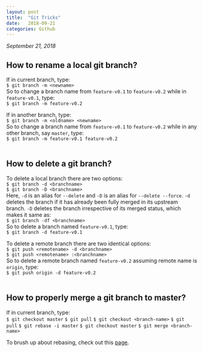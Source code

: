 ```yaml
---
layout: post
title:  "Git Tricks"
date:   2018-09-21
categories: Github
---
```


_September 21, 2018_



<h2>How to rename a local git branch?</h2>
  
If in current branch, type:  
`$ git branch -m <newname>`  
So to change a branch name from `feature-v0.1` to `feature-v0.2` while in `feature-v0.1`, type:  
`$ git branch -m feature-v0.2`  
  
If in another branch, type:  
`$ git branch -m <oldname> <newname>`  
So to change a branch name from `feature-v0.1` to `feature-v0.2` while in any other branch, say `master`, type:  
`$ git branch -m feature-v0.1 feature-v0.2`  
<br />

<h2>How to delete a git branch?</h2>
  
To delete a local branch there are two options:  
`$ git branch -d <branchname>`  
`$ git branch -D <branchname>`  
Here, `-d` is an alias for `--delete` and `-D` is an alias for `--delete --force`. `-d` deletes the branch 
if it has already been fully merged in its upstream branch. `-D` deletes the branch irrespective of its 
merged status, which makes it same as:  
`$ git branch -df <branchname>`  
So to delete a branch named `feature-v0.1`, type:  
`$ git branch -d feature-v0.1`  
  
To delete a remote branch there are two identical options:  
`$ git push <remotename> -d <branchname>`  
`$ git push <remotename> :<branchname>`  
So to delete a remote branch named `feature-v0.2` assuming remote name is `origin`, type:  
`$ git push origin -d feature-v0.2`  
<br />

<h2>How to properly merge a git branch to master?</h2>

If in current branch, type:  
`$ git checkout master`
`$ git pull`
`$ git checkout <branch-name>`
`$ git pull`
`$ git rebase -i master`
`$ git checkout master`
`$ git merge <branch-name>`

To brush up about rebasing, check out this [page](https://git-scm.com/book/en/v2/Git-Branching-Rebasing).

<br />


